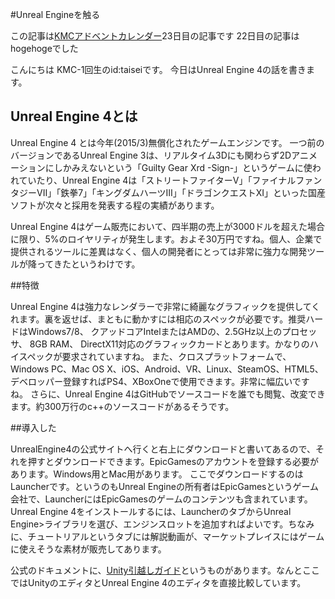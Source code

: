 #Unreal Engineを触る

  この記事は[KMCアドベントカレンダー](http://www.adventar.org/calendars/809#list-2015-12-12)23日目の記事です
  22日目の記事はhogehogeでした
  
  こんにちは KMC-1回生のid:taiseiです。
  今日はUnreal Engine 4の話を書きます。

## Unreal Engine 4とは

  Unreal Engine 4 とは今年(2015/3)無償化されたゲームエンジンです。
  一つ前のバージョンであるUnreal Engine 3は、リアルタイム3Dにも関わらず2Dアニメーションにしかみえないという「Guilty Gear Xrd -Sign-」というゲームに使われていたり、Unreal Engine 4は「ストリートファイターV」「ファイナルファンタジーVⅡ」「鉄拳7」「キングダムハーツⅢ」「ドラゴンクエストXⅠ」といった国産ソフトが次々と採用を発表する程の実績があります。
  
  Unreal Engine 4はゲーム販売において、四半期の売上が3000ドルを超えた場合に限り、5%のロイヤリティが発生します。およそ30万円ですね。個人、企業で提供されるツールに差異はなく、個人の開発者にとっては非常に強力な開発ツールが降ってきたというわけです。

##特徴

  Unreal Engine 4は強力なレンダラーで非常に綺麗なグラフィックを提供してくれます。裏を返せば、まともに動かすには相応のスペックが必要です。推奨ハードはWindows7/8、 クアッドコアIntelまたはAMDの、2.5GHz以上のプロセッサ、 8GB RAM、 DirectX11対応のグラフィックカードとあります。かなりのハイスペックが要求されていますね。
  また、クロスプラットフォームで、Windows PC、Mac OS X、iOS、Android、VR、Linux、SteamOS、HTML5、デベロッパー登録すればPS4、XBoxOneで使用できます。非常に幅広いですね。
  さらに、Unreal Engine 4はGitHubでソースコードを誰でも閲覧、改変できます。約300万行のc++のソースコードがあるそうです。

##導入した

  UnrealEngine4の公式サイトへ行くと右上にダウンロードと書いてあるので、それを押すとダウンロードできます。EpicGamesのアカウントを登録する必要があります。Windows用とMac用があります。
  ここでダウンロードするのはLauncherです。というのもUnreal Engineの所有者はEpicGamesというゲーム会社で、LauncherにはEpicGamesのゲームのコンテンツも含まれています。Unreal Engine 4をインストールするには、LauncherのタブからUnreal Engine>ライブラリを選び、エンジンスロットを追加すればよいです。ちなみに、チュートリアルというタブには解説動画が、マーケットプレイスにはゲームに使えそうな素材が販売してあります。

  公式のドキュメントに、[Unity引越しガイド](https://docs.unrealengine.com/latest/JPN/GettingStarted/FromUnity/index.html)というものがあります。なんとここではUnityのエディタとUnreal Engine 4のエディタを直接比較しています。